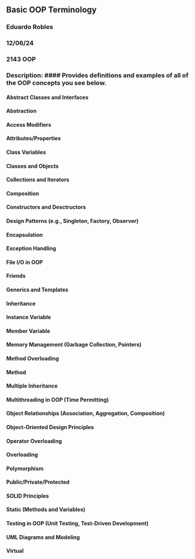 ## Basic OOP Terminology
### Eduardo Robles
### 12/06/24
### 2143 OOP
### Description: #### Provides definitions and examples of all of the OOP concepts you see below.

#### Abstract Classes and Interfaces
#### Abstraction
#### Access Modifiers
#### Attributes/Properties
#### Class Variables 
#### Classes and Objects
#### Collections and Iterators
#### Composition
#### Constructors and Desctructors 
####  Design Patterns (e.g., Singleton, Factory, Observer)
#### Encapsulation
#### Exception Handling
#### File I/O in OOP
#### Friends 
#### Generics and Templates
#### Inheritance 
#### Instance Variable
#### Member Variable 
#### Memory Management (Garbage Collection, Pointers)
#### Method Overloading
#### Method
#### Multiple Inheritance
#### Multithreading in OOP (Time Permitting)
#### Object Relationships (Association, Aggregation, Composition)
#### Object-Oriented Design Principles
#### Operator Overloading
#### Overloading
#### Polymorphism
#### Public/Private/Protected
#### SOLID Principles
#### Static (Methods and Variables)
#### Testing in OOP (Unit Testing, Test-Driven Development)
#### UML Diagrams and Modeling 
#### Virtual
